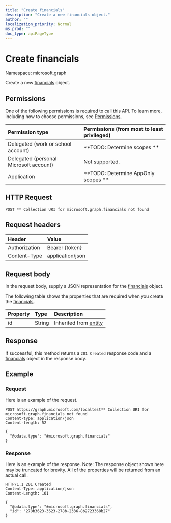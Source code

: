 ```yaml
---
title: "Create financials"
description: "Create a new financials object."
author: ""
localization_priority: Normal
ms.prod: ""
doc_type: apiPageType
---
```


# Create financials

Namespace: microsoft.graph

Create a new [financials](../resources/financials.md) object.

## Permissions
One of the following permissions is required to call this API. To learn more, including how to choose permissions, see [Permissions](/concepts/permissions-reference.md).

|Permission type|Permissions (from most to least privileged)|
|:---|:---|
|Delegated (work or school account)|**TODO: Determine scopes **|
|Delegated (personal Microsoft account)|Not supported.|
|Application|**TODO: Determine AppOnly scopes **|

## HTTP Request
<!-- {
  "blockType": "ignored"
}
-->
``` http
POST ** Collection URI for microsoft.graph.financials not found
```

## Request headers
|Header|Value|
|:---|:---|
|Authorization|Bearer {token}|
|Content-Type|application/json|

## Request body
In the request body, supply a JSON representation for the [financials](../resources/financials.md) object.

The following table shows the properties that are required when you create the [financials](../resources/financials.md).

|Property|Type|Description|
|:---|:---|:---|
|id|String| Inherited from [entity](../resources/entity.md)|



## Response
If successful, this method returns a `201 Created` response code and a [financials](../resources/financials.md) object in the response body.

## Example

### Request
Here is an example of the request.
<!-- {
  "blockType": "request",
  "name": "create_financials_from_"
}
-->
``` http
POST https://graph.microsoft.com/localtest** Collection URI for microsoft.graph.financials not found
Content-type: application/json
Content-length: 52

{
  "@odata.type": "#microsoft.graph.financials"
}
```

### Response
Here is an example of the response. Note: The response object shown here may be truncated for brevity. All of the properties will be returned from an actual call.
<!-- {
  "blockType": "response",
  "truncated": true,
  "@odata.type": "microsoft.graph.financials"
}
-->
``` http
HTTP/1.1 201 Created
Content-Type: application/json
Content-Length: 101

{
  "@odata.type": "#microsoft.graph.financials",
  "id": "278b3623-3623-278b-2336-8b2723368b27"
}
```

